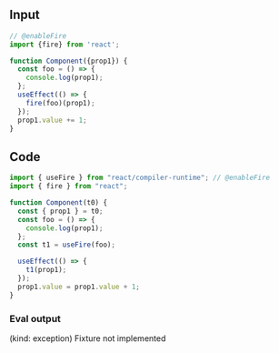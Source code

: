 
## Input

```javascript
// @enableFire
import {fire} from 'react';

function Component({prop1}) {
  const foo = () => {
    console.log(prop1);
  };
  useEffect(() => {
    fire(foo)(prop1);
  });
  prop1.value += 1;
}

```

## Code

```javascript
import { useFire } from "react/compiler-runtime"; // @enableFire
import { fire } from "react";

function Component(t0) {
  const { prop1 } = t0;
  const foo = () => {
    console.log(prop1);
  };
  const t1 = useFire(foo);

  useEffect(() => {
    t1(prop1);
  });
  prop1.value = prop1.value + 1;
}

```
      
### Eval output
(kind: exception) Fixture not implemented